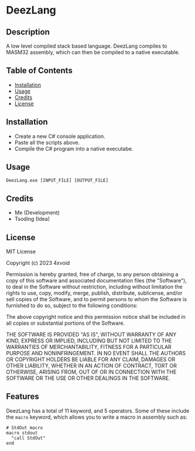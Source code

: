 # DeezLang

## Description

A low level compiled stack based language. DeezLang compiles to MASM32 assembly, which can then be compiled to a native executable.

## Table of Contents
- [Installation](#installation)
- [Usage](#usage)
- [Credits](#credits)
- [License](#license)

## Installation

 - Create a new C# console application.
 - Paste all the scripts above.
 - Compile the C# program into a native executabe.

## Usage

```
DeezLang.exe [INPUT_FILE] [OUTPUT_FILE]
```

## Credits

 - Me (Development)
 - Tsoding (Idea)

## License

MIT License

Copyright (c) 2023 4xvoid

Permission is hereby granted, free of charge, to any person obtaining a copy
of this software and associated documentation files (the "Software"), to deal
in the Software without restriction, including without limitation the rights
to use, copy, modify, merge, publish, distribute, sublicense, and/or sell
copies of the Software, and to permit persons to whom the Software is
furnished to do so, subject to the following conditions:

The above copyright notice and this permission notice shall be included in all
copies or substantial portions of the Software.

THE SOFTWARE IS PROVIDED "AS IS", WITHOUT WARRANTY OF ANY KIND, EXPRESS OR
IMPLIED, INCLUDING BUT NOT LIMITED TO THE WARRANTIES OF MERCHANTABILITY,
FITNESS FOR A PARTICULAR PURPOSE AND NONINFRINGEMENT. IN NO EVENT SHALL THE
AUTHORS OR COPYRIGHT HOLDERS BE LIABLE FOR ANY CLAIM, DAMAGES OR OTHER
LIABILITY, WHETHER IN AN ACTION OF CONTRACT, TORT OR OTHERWISE, ARISING FROM,
OUT OF OR IN CONNECTION WITH THE SOFTWARE OR THE USE OR OTHER DEALINGS IN THE
SOFTWARE.

## Features

DeezLang has a total of 11 keyword, and 5 operators. Some of these include the `macro` keyword, which allows you to write a macro in assembly such as:

```
# StdOut macro
macro stdout
  "call StdOut"
end
```

